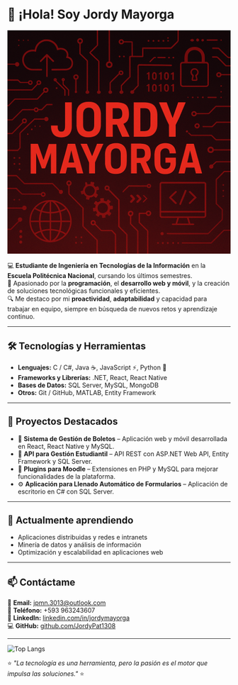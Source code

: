 # 👋 ¡Hola! Soy Jordy Mayorga  

<p align="center">
  <img src="https://github.com/JordyMa1308/JordyMa1308/blob/main/JordyMayorga.png" alt="Banner de presentación" width="600">
</p>

💻 **Estudiante de Ingeniería en Tecnologías de la Información** en la **Escuela Politécnica Nacional**, cursando los últimos semestres.  
🚀 Apasionado por la **programación**, el **desarrollo web y móvil**, y la creación de soluciones tecnológicas funcionales y eficientes.  
🔍 Me destaco por mi **proactividad**, **adaptabilidad** y capacidad para trabajar en equipo, siempre en búsqueda de nuevos retos y aprendizaje continuo.  

---

## 🛠️ Tecnologías y Herramientas
- **Lenguajes:** C / C#, Java ☕, JavaScript ⚡, Python 🐍
- **Frameworks y Librerías:** .NET, React, React Native
- **Bases de Datos:** SQL Server, MySQL, MongoDB
- **Otros:** Git / GitHub, MATLAB, Entity Framework

---

## 📌 Proyectos Destacados
- 🎫 **Sistema de Gestión de Boletos** – Aplicación web y móvil desarrollada en React, React Native y MySQL.  
- 📝 **API para Gestión Estudiantil** – API REST con ASP.NET Web API, Entity Framework y SQL Server.  
- 🎯 **Plugins para Moodle** – Extensiones en PHP y MySQL para mejorar funcionalidades de la plataforma.  
- ⚙️ **Aplicación para Llenado Automático de Formularios** – Aplicación de escritorio en C# con SQL Server.

---

## 🌱 Actualmente aprendiendo
- Aplicaciones distribuidas y redes e intranets  
- Minería de datos y análisis de información  
- Optimización y escalabilidad en aplicaciones web

---

## 📫 Contáctame
📧 **Email:** jpmn.3013@outlook.com  
📱 **Teléfono:** +593 963243607  
💼 **LinkedIn:** [linkedin.com/in/jordymayorga](https://www.linkedin.com/in/jordymayorga)  
💻 **GitHub:** [github.com/JordyPat1308](https://github.com/JordyPat1308)  

---

![Top Langs](https://github-readme-stats.vercel.app/api/top-langs/?username=JordyMa1308&layout=compact&theme=dark)


⭐ _"La tecnología es una herramienta, pero la pasión es el motor que impulsa las soluciones."_ ⭐
